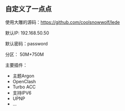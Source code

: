## 自定义了一点点
使用大雕的源码：https://github.com/coolsnowwolf/lede

默认IP: 192.168.50.50

默认密码：password

分区： 50M+750M

主要插件：
+ 主题Argon
+ OpenClash
+ Turbo ACC
+ 支持IPV6
+ UPNP
+ ...
